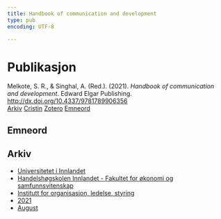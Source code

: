 ```yaml
---
title: Handbook of communication and development
type: pub
encoding: UTF-8

---
```

<h1>Publikasjon</h1>
<article id="csl-bib-container-6ANF7FUX" class="csl-bib-container">
  <div class="csl-bib-body"> <div class="csl-entry">Melkote, S. R., &#38; Singhal, A. (Red.). (2021). <i>Handbook of communication and development</i>. Edward Elgar Publishing. <a href="http://dx.doi.org/10.4337/9781789906356">http://dx.doi.org/10.4337/9781789906356</a></div> </div>
  <div class="csl-bib-buttons">
    <a href="#taxonomy-article-6ANF7FUX" alt="archive" class="csl-bib-button">Arkiv</a>
    <a href="https://app.cristin.no/results/show.jsf?id=1928522" alt="Cristin" class="csl-bib-button">Cristin</a>
    <a href="http://zotero.org/groups/5881554/items/6ANF7FUX" alt="Zotero" class="csl-bib-button">Zotero</a>
    <a href="#keywords-article-6ANF7FUX" alt="keywords" class="csl-bib-button">Emneord</a>
  </div>
  <div id="csl-bib-meta-container-6ANF7FUX"></div>
</article>
<div id="csl-bib-meta-6ANF7FUX" class="csl-bib-meta">
  <article id="keywords-article-6ANF7FUX" class="keywords-article">
    <h1>Emneord</h1>
    
  </article>
  <article id="taxonomy-article-6ANF7FUX" class="taxonomy-article">
    <h1>Arkiv</h1>
    <ul>
      <li><a href="{{< params subfolder >}}nn/archive/?key=3DCRN523">Universitetet i Innlandet</a></li>
      <li><a href="{{< params subfolder >}}nn/archive/?key=DU8Q9LN9">Handelshøgskolen Innlandet - Fakultet for økonomi og samfunnsvitenskap</a></li>
      <li><a href="{{< params subfolder >}}nn/archive/?key=4LUWR3ZM">Institutt for organisasjon, ledelse, styring</a></li>
      <li><a href="{{< params subfolder >}}nn/archive/?key=8VQBC64H">2021</a></li>
      <li><a href="{{< params subfolder >}}nn/archive/?key=L4PN3CBI">August</a></li>
    </ul>
  </article>
</div>
